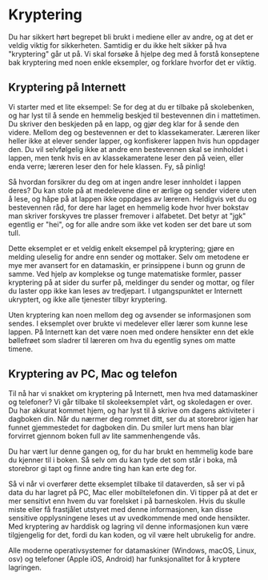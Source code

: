 # Kryptering

Du har sikkert hørt begrepet bli brukt i mediene eller av andre, og at det er veldig viktig for sikkerheten. Samtidig er du ikke helt sikker på hva "kryptering" går ut på. Vi skal forsøke å hjelpe deg med å forstå konseptene bak kryptering med noen enkle eksempler, og forklare hvorfor det er viktig.

## Kryptering på Internett

Vi starter med et lite eksempel: Se for deg at du er tilbake på skolebenken, og har lyst til å sende en hemmelig beskjed til bestevennen din i mattetimen. Du skriver den beskjeden på en lapp, og gjør deg klar for å sende den videre. Mellom deg og bestevennen er det to klassekamerater. Læreren liker heller ikke at elever sender lapper, og konfiskerer lappen hvis hun oppdager den. Du vil selvfølgelig ikke at andre enn bestevennen skal se innholdet i lappen, men tenk hvis en av klassekameratene leser den på veien, eller enda verre; læreren leser den for hele klassen. Fy, så pinlig!

Så hvordan forsikrer du deg om at ingen andre leser innholdet i lappen deres? Du kan stole på at medelevene dine er ærlige og sender videre uten å lese, og håpe på at lappen ikke oppdages av læreren. Heldigvis vet du og bestevennen råd, for dere har laget en hemmelig kode hvor hver bokstav man skriver forskyves tre plasser fremover i alfabetet. Det betyr at "jgk" egentlig er "hei", og for alle andre som ikke vet koden ser det bare ut som tull.

Dette eksemplet er et veldig enkelt eksempel på kryptering; gjøre en melding uleselig for andre enn sender og mottaker. Selv om metodene er mye mer avansert for en datamaskin, er prinsippene i bunn og grunn de samme. Ved hjelp av komplekse og tunge matematiske formler, passer kryptering på at sider du surfer på, meldinger du sender og mottar, og filer du laster opp ikke kan leses av tredjepart. I utgangspunktet er Internett ukryptert, og ikke alle tjenester tilbyr kryptering.

Uten kryptering kan noen mellom deg og avsender se informasjonen som sendes. I eksemplet over brukte vi medelever eller lærer som kunne lese lappen. På Internett kan det være noen med ondere hensikter enn det ekle bøllefrøet som sladrer til læreren om hva du egentlig synes om matte timene.

## Kryptering av PC, Mac og telefon

Til nå har vi snakket om kryptering på Internett, men hva med datamaskiner og telefoner? Vi går tilbake til skoleeksemplet vårt, og skoledagen er over. Du har akkurat kommet hjem, og har lyst til å skrive om dagens aktiviteter i dagboken din. Når du nærmer deg rommet ditt, ser du at storebror igjen har funnet gjemmestedet for dagboken din. Du smiler lurt mens han blar forvirret gjennom boken full av lite sammenhengende vås.

Du har vært lur denne gangen og, for du har brukt en hemmelig kode bare du kjenner til i boken. Så selv om du kan tyde det som står i boka, må storebror gi tapt og finne andre ting han kan erte deg for.

Så vi når vi overfører dette eksemplet tilbake til dataverden, så ser vi på data du har lagret på PC, Mac eller mobiltelefonen din. Vi tipper på at det er mer sensitivt enn hvem du var forelsket i på barneskolen. Hvis du skulle miste eller få frastjålet utstyret med denne informasjonen, kan disse sensitive opplysningene leses ut av uvedkommende med onde hensikter. Med kryptering av harddisk og lagring vil denne informasjonen kun være tilgjengelig for det, fordi du kan koden, og vil være helt ubrukelig for andre.

Alle moderne operativsystemer for datamaskiner (Windows, macOS, Linux, osv) og telefoner (Apple iOS, Android) har funksjonalitet for å kryptere lagringen.
